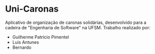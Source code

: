 # Uni-Caronas
Aplicativo de organização de caronas solidárias, desenvolvido para a cadeira de "Engenharia de Software" na UFSM.
Trabalho realizado por:
<ul>
  <li>Guilherme Patrício Pimentel</li>
  <li>Luis Antunes</li>
  <li>Bernardo</li>
</ul>
